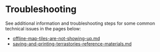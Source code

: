 # Troubleshooting

See additional information and troubleshooting steps for some common technical issues in the pages below:

* [offline-map-tiles-are-not-showing-up.md](offline-map-tiles-are-not-showing-up.md "mention")
* [saving-and-printing-terrastories-reference-materials.md](saving-and-printing-terrastories-reference-materials.md "mention")
